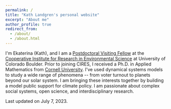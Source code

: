 ```yaml
---
permalink: /
title: "Kath Landgren's personal website"
excerpt: "About me"
author_profile: true
redirect_from: 
  - /about/
  - /about.html
---
```



I'm Ekaterina (Kath), and I am a [Postdoctoral Visiting Fellow](https://cires.colorado.edu/about/institutional-programs/visiting-fellows-program) at the [Cooperative Institute for Research in Environmental Science](https://cires.colorado.edu/) at University of Colorado Boulder. Prior to joining CIRES, I received a Ph.D. in Applied Mathematics from [Cornell University](https://www.cam.cornell.edu/cam). I've used dynamical systems models to study a wide range of phenomena -- from voter turnout to planets beyond our solar system. I am bringing these interests together by building a model public support for climate policy. I am passionate about complex social systems, open science, and interdisciplinary research.



Last updated on July 7, 2023.